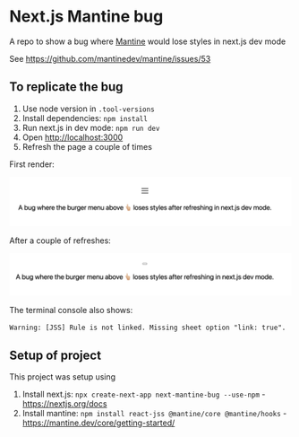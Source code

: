 # Next.js Mantine bug

A repo to show a bug where [Mantine](https://mantine.dev/) would lose styles in next.js dev mode

See https://github.com/mantinedev/mantine/issues/53

## To replicate the bug

1. Use node version in `.tool-versions`
1. Install dependencies: `npm install`
1. Run next.js in dev mode: `npm run dev`
1. Open [http://localhost:3000](http://localhost:3000)
1. Refresh the page a couple of times

First render:

![Burger showing](./public/burger-showing.png)

After a couple of refreshes:

![Burger no styles](./public/burger-no-styles.png)

The terminal console also shows:

```
Warning: [JSS] Rule is not linked. Missing sheet option "link: true".
```

## Setup of project

This project was setup using

1. Install next.js: `npx create-next-app next-mantine-bug --use-npm` - https://nextjs.org/docs
2. Install mantine: `npm install react-jss @mantine/core @mantine/hooks` - https://mantine.dev/core/getting-started/
